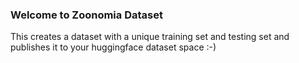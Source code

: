 ### Welcome to Zoonomia Dataset

This creates a dataset with a unique training set and testing set and publishes it to your huggingface dataset space :-) 


